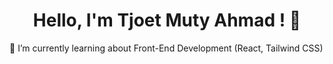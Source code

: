 <h1 align="center">Hello, I'm Tjoet Muty Ahmad ! 👋</h1>
🌱 I’m currently learning about Front-End Development (React, Tailwind CSS)
<!--[![Anurag's GitHub stats](https://github-readme-stats.vercel.app/api?username=tjoetmuty)](https://github.com/anuraghazra/github-readme-stats)-->

<!--[Top Langs](https://github-readme-stats.vercel.app/api/top-langs/?username=tjoetmuty&layout=compact)-->
<!--[![Top Langs](https://github-readme-stats.vercel.app/api/top-langs/?username=tjoetmuty)](https://github.com/anuraghazra/github-readme-stats)-->

<!--
**tjoetmuty/tjoetmuty** is a ✨ _special_ ✨ repository because its `README.md` (this file) appears on your GitHub profile.

Here are some ideas to get you started:

- 🔭 I’m currently working on ...
- 🌱 I’m currently learning 
- 👯 I’m looking to collaborate on ...
- 🤔 I’m looking for help with ...
- 💬 Ask me about ...
- 📫 How to reach me: ...
- 😄 Pronouns: ...
- ⚡ Fun fact: ...
-->
